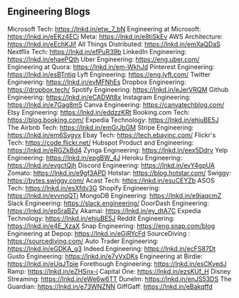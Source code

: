 ## Engineering Blogs

Microsoft Tech: https://lnkd.in/etw_7_bN
Engineering at Microsoft: https://lnkd.in/eEKz4ECi
Meta: https://lnkd.in/e8tiSkEv
AWS Architecture: https://lnkd.in/eEchKJif
All Things Distributed: https://lnkd.in/emXaQDaS
Nextflix Tech: https://lnkd.in/efPuR39b
LinkedIn Engineering: https://lnkd.in/ehaePQth
Uber Engineering: https://eng.uber.com/
Engineering at Quora: https://lnkd.in/em-WkhJd
Pinterest Engineering: https://lnkd.in/esBTntjq
Lyft Engineering: https://eng.lyft.com/
Twitter Engineering: https://lnkd.in/evMFNhEs
Dropbox Engineering: https://dropbox.tech/
Spotify Engineering: https://lnkd.in/eJerVRQM
Github Engineering: https://lnkd.in/eCADWt8x
Instagram Engineering: https://lnkd.in/e7Gag8m5
Canva Engineering: https://canvatechblog.com/
Etsy Engineering: https://lnkd.in/eddzzKRt
Booking.com Tech: https://blog.booking.com/
Expedia Technology: https://lnkd.in/ehjuBE5J
The Airbnb Tech: https://lnkd.in/emGrJbGM
Stripe Engineering: https://lnkd.in/em6Svgyx
Ebay Tech: https://tech.ebayinc.com/
Flickr's Tech: https://code.flickr.net/
Hubspot Product and Engineering: https://lnkd.in/eRGZkBd4
Zynga Engineering: https://lnkd.in/eex5Ddry
Yelp Engineering: https://lnkd.in/epgBW_4J
Heroku Engineering: https://lnkd.in/evgctQjh
Discord Engineering: https://lnkd.in/evY4gpUA
Zomato: https://lnkd.in/e9gf3APD
Hotstar: https://blog.hotstar.com/
Swiggy: https://bytes.swiggy.com/
Acast Tech: https://lnkd.in/esuCEYZb
ASOS Tech: https://lnkd.in/esXfdv3G
Shopify Engineering: https://lnkd.in/evvnqQTj
MongoDB Engineering: https://lnkd.in/e9iaqcmZ
Slack Engineering: https://slack.engineering/
DoorDash Engineering: https://lnkd.in/ep5raBZv
Akamai: https://lnkd.in/ey_dtA7C
Expedia Technology: https://lnkd.in/ehjuBE5J
Reddit Engineering: https://lnkd.in/e4E_XzaX
Snap Engineering: https://eng.snap.com/blog
Engineering at Depop: https://lnkd.in/eGjRYcFd
SourceDiving : https://sourcediving.com/
Auto Trader Engineering: https://lnkd.in/eGDKA_g3
Indeed Engineering: https://lnkd.in/ecFS87Dt
Gusto Engineering: https://lnkd.in/e7yVxDKs
Engineering at Birdie: https://lnkd.in/eUqJTpje
Forethough Engineering: https://lnkd.in/esCKvedJ
Ramp: https://lnkd.in/eZHSnx-j
Capital One: https://lnkd.in/ezsKUf_H
Disney Streaming: https://lnkd.in/eWe6w6TT
Dunelm: https://lnkd.in/enJS53DS
The Guardian: https://lnkd.in/e73WNZNN
GiffGaff: https://lnkd.in/eBakqffd
